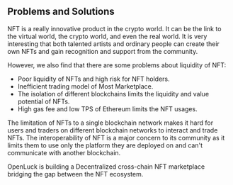 
## **Problems and Solutions**

NFT is a really innovative product in the crypto world. It can be the link to the virtual world, the crypto world, and even the real world. It is very interesting that both talented artists and ordinary people can create their own NFTs and gain recognition and support from the community.

However, we also find that there are some problems about liquidity of NFT:



* Poor liquidity of NFTs and high risk for NFT holders.
* Inefficient trading model of Most Marketplace.
* The isolation of different blockchains limits the liquidity and value potential of NFTs. 
*  High gas fee and low TPS of Ethereum limits the NFT usages.

The limitation of NFTs to a single blockchain network makes it hard for users and traders on different blockchain networks to interact and trade NFTs. The interoperability of NFT is a major concern to its community as it limits them to use only the platform they are deployed on and can't communicate with another blockchain.

OpenLuck is building a Decentralized cross-chain NFT marketplace bridging the gap between the NFT ecosystem. 












